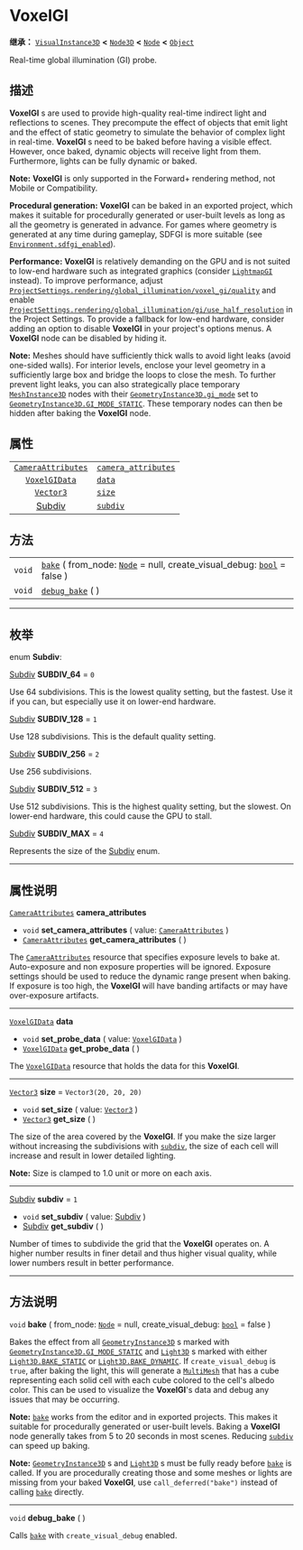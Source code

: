 <!-- ⚠ 请勿编辑本文件 ⚠ -->
<!-- 本文档使用脚本从 WeDot 引擎源码仓库生成。 -->
<!-- 生成脚本：https://github.com/WeDot-Engine/WeDot/tree/4.3/doc/tools/make_md.py； -->
<!-- 原文件：https://github.com/WeDot-Engine/WeDot/tree/4.3/doc/classes/VoxelGI.xml。 -->

<div id="_class_voxelgi"></div>

# VoxelGI

**继承：** [`VisualInstance3D`](class_visualinstance3d.md) **<** [`Node3D`](class_node3d.md) **<** [`Node`](class_node.md) **<** [`Object`](class_object.md)

Real-time global illumination (GI) probe.

## 描述

**VoxelGI** s are used to provide high-quality real-time indirect light and reflections to scenes. They precompute the effect of objects that emit light and the effect of static geometry to simulate the behavior of complex light in real-time. **VoxelGI** s need to be baked before having a visible effect. However, once baked, dynamic objects will receive light from them. Furthermore, lights can be fully dynamic or baked.

 **Note:** **VoxelGI** is only supported in the Forward+ rendering method, not Mobile or Compatibility.

 **Procedural generation:** **VoxelGI** can be baked in an exported project, which makes it suitable for procedurally generated or user-built levels as long as all the geometry is generated in advance. For games where geometry is generated at any time during gameplay, SDFGI is more suitable (see [`Environment.sdfgi_enabled`](#class_environment_property_sdfgi_enabled)).

 **Performance:** **VoxelGI** is relatively demanding on the GPU and is not suited to low-end hardware such as integrated graphics (consider [`LightmapGI`](class_lightmapgi.md) instead). To improve performance, adjust [`ProjectSettings.rendering/global_illumination/voxel_gi/quality`](#class_projectsettings_property_rendering/global_illumination/voxel_gi/quality) and enable [`ProjectSettings.rendering/global_illumination/gi/use_half_resolution`](#class_projectsettings_property_rendering/global_illumination/gi/use_half_resolution) in the Project Settings. To provide a fallback for low-end hardware, consider adding an option to disable **VoxelGI** in your project's options menus. A **VoxelGI** node can be disabled by hiding it.

 **Note:** Meshes should have sufficiently thick walls to avoid light leaks (avoid one-sided walls). For interior levels, enclose your level geometry in a sufficiently large box and bridge the loops to close the mesh. To further prevent light leaks, you can also strategically place temporary [`MeshInstance3D`](class_meshinstance3d.md) nodes with their [`GeometryInstance3D.gi_mode`](#class_geometryinstance3d_property_gi_mode) set to [`GeometryInstance3D.GI_MODE_STATIC`](#class_geometryinstance3d_constant_gi_mode_static). These temporary nodes can then be hidden after baking the **VoxelGI** node.

## 属性

|||
|:-:|:--|
| [`CameraAttributes`](class_cameraattributes.md) | [`camera_attributes`](#class_voxelgi_property_camera_attributes) |                         |
| [`VoxelGIData`](class_voxelgidata.md)           | [`data`](#class_voxelgi_property_data)                           |                         |
| [`Vector3`](class_vector3.md)                   | [`size`](#class_voxelgi_property_size)                           | ``Vector3(20, 20, 20)`` |
| [Subdiv](#enum_voxelgi_subdiv)                  | [`subdiv`](#class_voxelgi_property_subdiv)                       | ``1``                   |

## 方法

|||
|:-:|:--|
| `void` | [`bake`](class_voxelgimd#class_voxelgi_method_bake) ( from_node: [`Node`](class_node.md) = null, create_visual_debug: [`bool`](class_bool.md) = false ) |
| `void` | [`debug_bake`](class_voxelgimd#class_voxelgi_method_debug_bake) ( )                                                                                     |

<!-- rst-class:: classref-section-separator -->

---

## 枚举

<div id="_class_enum_voxelgi_subdiv"></div>

enum **Subdiv**: <div id="enum_voxelgi_subdiv"></div>

<div id="_class_voxelgi_constant_subdiv_64"></div>

[Subdiv](#enum_voxelgi_subdiv) **SUBDIV_64** = ``0``

Use 64 subdivisions. This is the lowest quality setting, but the fastest. Use it if you can, but especially use it on lower-end hardware.

<div id="_class_voxelgi_constant_subdiv_128"></div>

[Subdiv](#enum_voxelgi_subdiv) **SUBDIV_128** = ``1``

Use 128 subdivisions. This is the default quality setting.

<div id="_class_voxelgi_constant_subdiv_256"></div>

[Subdiv](#enum_voxelgi_subdiv) **SUBDIV_256** = ``2``

Use 256 subdivisions.

<div id="_class_voxelgi_constant_subdiv_512"></div>

[Subdiv](#enum_voxelgi_subdiv) **SUBDIV_512** = ``3``

Use 512 subdivisions. This is the highest quality setting, but the slowest. On lower-end hardware, this could cause the GPU to stall.

<div id="_class_voxelgi_constant_subdiv_max"></div>

[Subdiv](#enum_voxelgi_subdiv) **SUBDIV_MAX** = ``4``

Represents the size of the [Subdiv](#enum_voxelgi_subdiv) enum.

<!-- rst-class:: classref-section-separator -->

---

## 属性说明

<div id="_class_voxelgi_property_camera_attributes"></div>

[`CameraAttributes`](class_cameraattributes.md) **camera_attributes** <div id="class_voxelgi_property_camera_attributes"></div>

- `void` **set_camera_attributes** ( value: [`CameraAttributes`](class_cameraattributes.md) )
- [`CameraAttributes`](class_cameraattributes.md) **get_camera_attributes** ( )

The [`CameraAttributes`](class_cameraattributes.md) resource that specifies exposure levels to bake at. Auto-exposure and non exposure properties will be ignored. Exposure settings should be used to reduce the dynamic range present when baking. If exposure is too high, the **VoxelGI** will have banding artifacts or may have over-exposure artifacts.

<!-- rst-class:: classref-item-separator -->

---

<div id="_class_voxelgi_property_data"></div>

[`VoxelGIData`](class_voxelgidata.md) **data** <div id="class_voxelgi_property_data"></div>

- `void` **set_probe_data** ( value: [`VoxelGIData`](class_voxelgidata.md) )
- [`VoxelGIData`](class_voxelgidata.md) **get_probe_data** ( )

The [`VoxelGIData`](class_voxelgidata.md) resource that holds the data for this **VoxelGI**.

<!-- rst-class:: classref-item-separator -->

---

<div id="_class_voxelgi_property_size"></div>

[`Vector3`](class_vector3.md) **size** = ``Vector3(20, 20, 20)`` <div id="class_voxelgi_property_size"></div>

- `void` **set_size** ( value: [`Vector3`](class_vector3.md) )
- [`Vector3`](class_vector3.md) **get_size** ( )

The size of the area covered by the **VoxelGI**. If you make the size larger without increasing the subdivisions with [`subdiv`](#class_voxelgi_property_subdiv), the size of each cell will increase and result in lower detailed lighting.

 **Note:** Size is clamped to 1.0 unit or more on each axis.

<!-- rst-class:: classref-item-separator -->

---

<div id="_class_voxelgi_property_subdiv"></div>

[Subdiv](#enum_voxelgi_subdiv) **subdiv** = ``1`` <div id="class_voxelgi_property_subdiv"></div>

- `void` **set_subdiv** ( value: [Subdiv](#enum_voxelgi_subdiv) )
- [Subdiv](#enum_voxelgi_subdiv) **get_subdiv** ( )

Number of times to subdivide the grid that the **VoxelGI** operates on. A higher number results in finer detail and thus higher visual quality, while lower numbers result in better performance.

<!-- rst-class:: classref-section-separator -->

---

## 方法说明

<div id="_class_voxelgi_method_bake"></div>

`void` **bake** ( from_node: [`Node`](class_node.md) = null, create_visual_debug: [`bool`](class_bool.md) = false )<div id="class_voxelgi_method_bake"></div>

Bakes the effect from all [`GeometryInstance3D`](class_geometryinstance3d.md) s marked with [`GeometryInstance3D.GI_MODE_STATIC`](#class_geometryinstance3d_constant_gi_mode_static) and [`Light3D`](class_light3d.md) s marked with either [`Light3D.BAKE_STATIC`](#class_light3d_constant_bake_static) or [`Light3D.BAKE_DYNAMIC`](#class_light3d_constant_bake_dynamic). If `create_visual_debug` is `true`, after baking the light, this will generate a [`MultiMesh`](class_multimesh.md) that has a cube representing each solid cell with each cube colored to the cell's albedo color. This can be used to visualize the **VoxelGI**'s data and debug any issues that may be occurring.

 **Note:** [`bake`](#class_voxelgi_method_bake) works from the editor and in exported projects. This makes it suitable for procedurally generated or user-built levels. Baking a **VoxelGI** node generally takes from 5 to 20 seconds in most scenes. Reducing [`subdiv`](#class_voxelgi_property_subdiv) can speed up baking.

 **Note:** [`GeometryInstance3D`](class_geometryinstance3d.md) s and [`Light3D`](class_light3d.md) s must be fully ready before [`bake`](#class_voxelgi_method_bake) is called. If you are procedurally creating those and some meshes or lights are missing from your baked **VoxelGI**, use `call_deferred("bake")` instead of calling [`bake`](#class_voxelgi_method_bake) directly.

<!-- rst-class:: classref-item-separator -->

---

<div id="_class_voxelgi_method_debug_bake"></div>

`void` **debug_bake** ( )<div id="class_voxelgi_method_debug_bake"></div>

Calls [`bake`](#class_voxelgi_method_bake) with `create_visual_debug` enabled.

[^virtual]: 本方法通常需要用户覆盖才能生效。
[^const]: 本方法无副作用，不会修改该实例的任何成员变量。
[^vararg]: 本方法除了能接受在此处描述的参数外，还能够继续接受任意数量的参数。
[^constructor]: 本方法用于构造某个类型。
[^static]: 调用本方法无需实例，可直接使用类名进行调用。
[^operator]: 本方法描述的是使用本类型作为左操作数的有效运算符。
[^bitfield]: 这个值是由下列位标志构成位掩码的整数。
[^void]: 无返回值。
